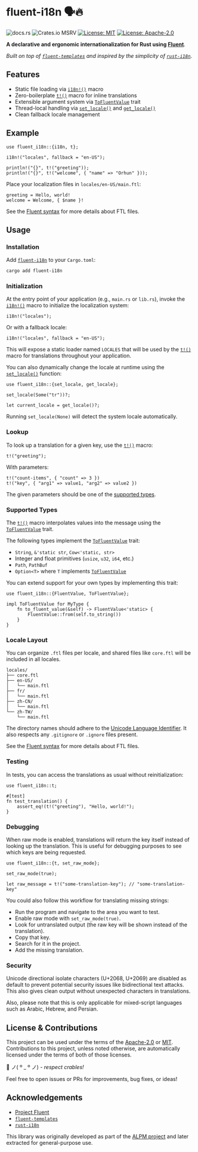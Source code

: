# fluent-i18n 🗣️🔥

![docs.rs](https://img.shields.io/docsrs/fluent-i18n)
![Crates.io MSRV](https://img.shields.io/crates/msrv/fluent-i18n)
[![License: MIT](https://img.shields.io/badge/License-MIT-blue.svg)](https://opensource.org/licenses/MIT)
[![License: Apache-2.0](https://img.shields.io/badge/License-Apache-blue.svg)](https://opensource.org/license/apache-2-0)

**A declarative and ergonomic internationalization for Rust using [Fluent]**.

_Built on top of [`fluent-templates`] and inspired by the simplicity of [`rust-i18n`]_.

## Features

- Static file loading via [`i18n!()`] macro
- Zero-boilerplate [`t!()`] macro for inline translations
- Extensible argument system via [`ToFluentValue`] trait
- Thread-local handling via [`set_locale()`] and [`get_locale()`]
- Clean fallback locale management

## Example

```rust,ignore
use fluent_i18n::{i18n, t};

i18n!("locales", fallback = "en-US");

println!("{}", t!("greeting"));
println!("{}", t!("welcome", { "name" => "Orhun" }));
```

Place your localization files in `locales/en-US/main.ftl`:

```fluent
greeting = Hello, world!
welcome = Welcome, { $name }!
```

See the [Fluent syntax] for more details about FTL files.

## Usage

### Installation

Add [`fluent-i18n`] to your `Cargo.toml`:

```bash
cargo add fluent-i18n
```

### Initialization

At the entry point of your application (e.g., `main.rs` or `lib.rs`), invoke the [`i18n!()`] macro to initialize the localization system:

```rust,ignore
i18n!("locales");
```

Or with a fallback locale:

```rust,ignore
i18n!("locales", fallback = "en-US");
```

This will expose a static loader named `LOCALES` that will be used by the [`t!()`] macro for translations throughout your application.

You can also dynamically change the locale at runtime using the [`set_locale()`] function:

```rust,ignore
use fluent_i18n::{set_locale, get_locale};

set_locale(Some("tr"))?;

let current_locale = get_locale()?;
```

Running `set_locale(None)` will detect the system locale automatically.

### Lookup

To look up a translation for a given key, use the [`t!()`] macro:

```rust,ignore
t!("greeting");
```

With parameters:

```rust,ignore
t!("count-items", { "count" => 3 })
t!("key", { "arg1" => value1, "arg2" => value2 })
```

The given parameters should be one of the [supported types](#supported-types).

### Supported Types

The [`t!()`] macro interpolates values into the message using the [`ToFluentValue`] trait.

The following types implement the [`ToFluentValue`] trait:

- `String`, `&'static str`, `Cow<'static, str>`
- Integer and float primitives (`usize`, `u32`, `i64`, etc.)
- `Path`, `PathBuf`
- `Option<T>` where `T` implements [`ToFluentValue`]

You can extend support for your own types by implementing this trait:

```rust,ignore
use fluent_i18n::{FluentValue, ToFluentValue};

impl ToFluentValue for MyType {
    fn to_fluent_value(&self) -> FluentValue<'static> {
        FluentValue::from(self.to_string())
    }
}
```

### Locale Layout

You can organize `.ftl` files per locale, and shared files like `core.ftl` will be included in all locales.

```text
locales/
├── core.ftl
├── en-US/
│   └── main.ftl
├── fr/
│   └── main.ftl
├── zh-CN/
│   └── main.ftl
└── zh-TW/
    └── main.ftl
```

The directory names should adhere to the [Unicode Language Identifier].
It also respects any `.gitignore` or `.ignore` files present.

See the [Fluent syntax] for more details about FTL files.

### Testing

In tests, you can access the translations as usual without reinitialization:

```rust,ignore
use fluent_i18n::t;

#[test]
fn test_translation() {
    assert_eq!(t!("greeting"), "Hello, world!");
}
```

### Debugging

When raw mode is enabled, translations will return the key itself instead of looking up the translation.
This is useful for debugging purposes to see which keys are being requested.

```rust,ignore
use fluent_i18n::{t, set_raw_mode};

set_raw_mode(true);

let raw_message = t!("some-translation-key"); // "some-translation-key"
```

You could also follow this workflow for translating missing strings:

- Run the program and navigate to the area you want to test.
- Enable raw mode with `set_raw_mode(true)`.
- Look for untranslated output (the raw key will be shown instead of the translation).
- Copy that key.
- Search for it in the project.
- Add the missing translation.

### Security

Unicode directional isolate characters (U+2068, U+2069) are disabled as default to prevent potential security issues like bidirectional text attacks. This also gives clean output without unexpected characters in translations.

Also, please note that this is only applicable for mixed-script languages such as Arabic, Hebrew, and Persian.

## License & Contributions

This project can be used under the terms of the [Apache-2.0] or [MIT].
Contributions to this project, unless noted otherwise, are automatically licensed under the terms of both of those licenses.

🦀 ノ( º \_ º ノ) - _respect crables!_

Feel free to open issues or PRs for improvements, bug fixes, or ideas!

## Acknowledgements

- [Project Fluent][Fluent]
- [`fluent-templates`]
- [`rust-i18n`]

This library was originally developed as part of the [ALPM project] and later extracted for general-purpose use.

[`t!()`]: https://docs.rs/fluent-i18n/latest/fluent_i18n/macro.t.html
[`i18n!()`]: https://docs.rs/fluent-i18n/latest/fluent_i18n/macro.i18n.html
[`ToFluentValue`]: https://docs.rs/fluent-i18n/latest/fluent_i18n/trait.ToFluentValue.html
[`set_locale()`]: https://docs.rs/fluent-i18n/latest/fluent_i18n/locale/fn.set_locale.html
[`get_locale()`]: https://docs.rs/fluent-i18n/latest/fluent_i18n/locale/fn.get_locale.html
[Fluent]: https://projectfluent.org
[Fluent syntax]: https://projectfluent.org/fluent/guide/
[`fluent-templates`]: https://docs.rs/fluent-templates
[`rust-i18n`]: https://github.com/longbridge/rust-i18n
[`fluent-i18n`]: https://crates.io/crates/fluent-i18n
[ALPM project]: https://alpm.archlinux.page
[Unicode Language Identifier]: https://docs.rs/unic-langid
[Apache-2.0]: https://opensource.org/license/apache-2-0
[MIT]: https://opensource.org/licenses/MIT

